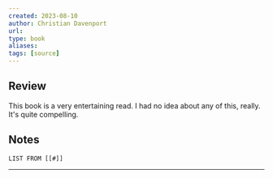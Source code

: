 ```yaml
---
created: 2023-08-10
author: Christian Davenport
url: 
type: book
aliases: 
tags: [source]
---
```

## Review
This book is a very entertaining read. I had no idea about any of this, really. It's quite compelling.

## Notes
```dataview
LIST FROM [[#]]
```

---